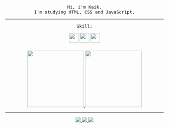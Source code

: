 <p align="center">
  <samp align="center">
    Hi, i'm Kaik. <br>
I'm studying HTML, CSS and JavaScript.
    
----
    
  </samp>
</p>
  


<samp>
  <p align="center"> Skill: </p>
</samp>

<div align="center" display="inline-block">

<div style="display: inline_block">
<img width="30" src="https://cdn.jsdelivr.net/gh/devicons/devicon/icons/html5/html5-original.svg" />
<img width="30" src="https://cdn.jsdelivr.net/gh/devicons/devicon/icons/css3/css3-original.svg" />
<img width="30" src="https://cdn.jsdelivr.net/gh/devicons/devicon/icons/javascript/javascript-original.svg" />
          
</div>

###


<div align="center" display="inline-block">
<a href="https://github.com/slpzi">
  <img height="180em" src="https://github-readme-stats.vercel.app/api?username=slpzi&show_icons=true&theme=dark&include_all_commits=true&count_private=true&custom_title=GitHub Status"/>
 <img height="180em" src="https://github-readme-stats.vercel.app/api/top-langs/?username=slpzi&layout=default&langs_count=7&theme=dark&custom_title=Languages&exclude_repo=dwm"/> 

  


</a>
</div>

    
----
    

<div display="inline-block">

<div style="display: inline_block">
<a href="https://www.instagram.com/slpzi__/" > <img src="https://img.shields.io/badge/Instagram-1E1E2E?style=for-the-badge&logo=instagram&logoColor=white"> </a>
<a href="https://github.com/sl3ep" > <img src="https://img.shields.io/badge/GitHub-1E1E2E?style=for-the-badge&logo=github&logoColor=white"> </a>
<a href="https://twitter.com/slpzi__" > <img src="https://img.shields.io/badge/LinkedIn-1E1E2E?style=for-the-badge&logo=linkedin&logoColor=white"> </a>
<!-- <a href="" > <img src="https://img.shields.io/badge/Spotify-1E1E2E?&style=for-the-badge&logo=spotify&logoColor=white"> </a> --!>
  </div>
</div>
  
